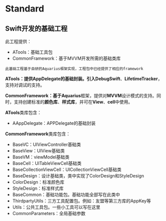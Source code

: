 # Standard

## **Swift开发的基础工程**

此工程提供：

+ ATools：基础工具包
+ CommonFramework：基于MVVM开发所需的基础类库

```此基础工程基于自研的Aquarius框架实现，工程包中已经提供了相应的framework```

**ATools：**提供AppDelegate的基础封装。引入**DebugSwift**、**LifetimeTracker**，支持对调试的支持。

**CommonFramework：**基于**Aquarius**框架，提供对**MVVM**设计模式的支持。同时，支持创建标准的**颜色库**、**样式库**，并可在**View**、**cell**中使用。

**ATools**类库包含：

+ AAppDelegate：APPDelegate的基础封装

**CommonFramework**类库包含：

+ BaseVC：UIViewController基础类
+ BaseView：UIView基础类
+ BaseVM：viewModel基础类
+ BaseCell：UITableViewCell基础类
+ BaseCollectionViewCell：UICollectionViewCell基础类
+ BaseDesign：设计基础类，类中实现了ColorDesign和StyleDesign
+ ColorDesign：标准颜色库
+ StyleDesign：标准样式库
+ BaseCommon：基础功能包。基础功能全部写在此类中
+ ThirdpartyUtils：三方工具配置包。例如：友盟等第三方库的AppKey等
+ Utils：公共工具包。一些小工具可以写在这里
+ CommonParameters：全局基础参数

